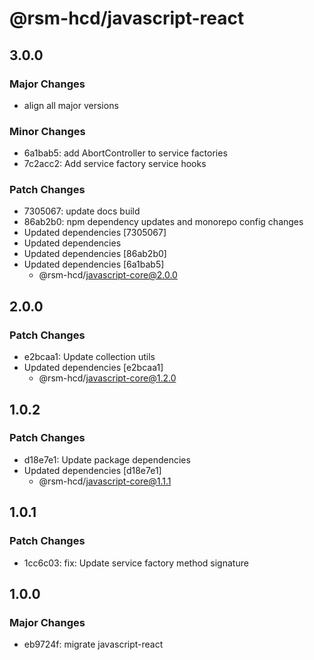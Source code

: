# @rsm-hcd/javascript-react

## 3.0.0

### Major Changes

-   align all major versions

### Minor Changes

-   6a1bab5: add AbortController to service factories
-   7c2acc2: Add service factory service hooks

### Patch Changes

-   7305067: update docs build
-   86ab2b0: npm dependency updates and monorepo config changes
-   Updated dependencies [7305067]
-   Updated dependencies
-   Updated dependencies [86ab2b0]
-   Updated dependencies [6a1bab5]
    -   @rsm-hcd/javascript-core@2.0.0

## 2.0.0

### Patch Changes

-   e2bcaa1: Update collection utils
-   Updated dependencies [e2bcaa1]
    -   @rsm-hcd/javascript-core@1.2.0

## 1.0.2

### Patch Changes

-   d18e7e1: Update package dependencies
-   Updated dependencies [d18e7e1]
    -   @rsm-hcd/javascript-core@1.1.1

## 1.0.1

### Patch Changes

-   1cc6c03: fix: Update service factory method signature

## 1.0.0

### Major Changes

-   eb9724f: migrate javascript-react

